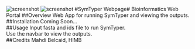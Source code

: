 ![screenshot](https://raw.github.com/taylorak/coral/bootstrap/static/img/File_Form.png)
![screenshot](https://raw.github.com/taylorak/coral/bootstrap/static/img/Clades.png)
#SymTyper Webpage#
Bioinformatics Web Portal
##Overview
Web App for running SymTyper and viewing the outputs.
##Installation
Coming Soon...  
##Usage
Input fasta and ids file to run SymTyper.  
Use the navbar to view the outputs.  
##Credits
Mahdi Belcaid, HIMB
